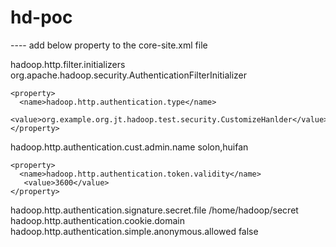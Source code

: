 # hd-poc

---- add below property to the core-site.xml file 




   <property>
        <name>hadoop.http.filter.initializers</name>
        <value>org.apache.hadoop.security.AuthenticationFilterInitializer</value>
    </property>

    <property>
      <name>hadoop.http.authentication.type</name>
      <value>org.example.org.jt.hadoop.test.security.CustomizeHanlder</value>
    </property>



 <property>
      <name>hadoop.http.authentication.cust.admin.name</name>
      <value>solon,huifan</value>
    </property>


<!--   <property>
     <name>hadoop.http.authentication.signer.secret.provider</name>
     <value>file</value>
   </property>
-->
    <property>
      <name>hadoop.http.authentication.token.validity</name>
       <value>3600</value>
    </property>
   <property>
     <name>hadoop.http.authentication.signature.secret.file</name>
     <value>/home/hadoop/secret</value>
   </property>
   <property>
      <name>hadoop.http.authentication.cookie.domain</name>
      <value></value>
   </property>
   <property>
     <name>hadoop.http.authentication.simple.anonymous.allowed</name>
     <value>false</value>
   </property>

